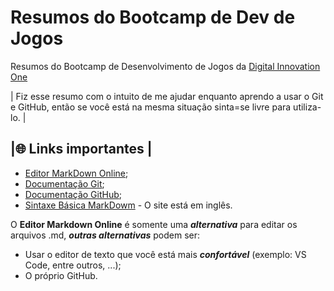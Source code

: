# Resumos do Bootcamp de Dev de Jogos
Resumos do Bootcamp de Desenvolvimento de Jogos da [Digital Innovation One](https://www.dio.me)
   
| Fiz esse resumo com o intuito de me ajudar enquanto aprendo a usar o Git e GitHub, então se você está na mesma situação sinta=se livre para utiliza-lo. |

## |🌐 Links importantes |
- [Editor MarkDown Online](https://readme.so/pt);
- [Documentação Git](https://git-scm.com/doc);
- [Documentação GitHub](https://docs.github.com/pt);
- [Sintaxe Básica MarkDowm](https://www.markdownguide.org/basic-syntax/) - O site está em inglês.

O **Editor Markdown Online** é somente uma **_alternativa_** para editar os arquivos .md, **_outras alternativas_** podem ser:
- Usar o editor de texto que você está mais **_confortável_** (exemplo: VS Code, entre outros, ...);
- O próprio GitHub.
